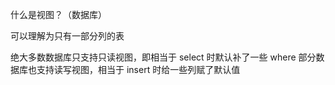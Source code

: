 什么是视图？（数据库）

可以理解为只有一部分列的表

绝大多数数据库只支持只读视图，即相当于 select 时默认补了一些 where
部分数据库也支持读写视图，相当于 insert 时给一些列赋了默认值
